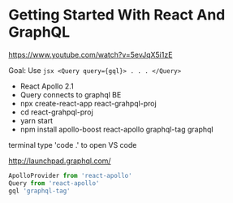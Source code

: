 # Getting Started With React And GraphQL

https://www.youtube.com/watch?v=5evJqX5i1zE

Goal: Use ```jsx <Query query={gql}> . . . </Query>```

* React Apollo 2.1
* Query connects to graphql BE
* npx create-react-app react-grahpql-proj
* cd react-grahpql-proj
* yarn start
* npm install apollo-boost react-apollo graphql-tag graphql

terminal type 'code .' to open VS code

http://launchpad.graphql.com/
```js
ApolloProvider from 'react-apollo'
Query from 'react-apollo'
gql 'graphql-tag'

```
